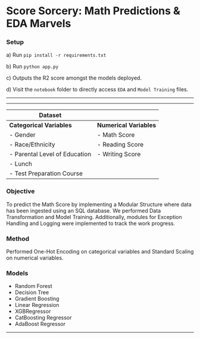 
# Score Sorcery: Math Predictions & EDA Marvels

### Setup
a) Run `pip install -r requirements.txt`

b) Run `python app.py`

c) Outputs the R2 score amongst the models deployed.

d) Visit the `notebook` folder to directly access `EDA` and `Model Training` files. 

---

---

| **Dataset**                 |                        |
|-----------------------------|------------------------|
| **Categorical Variables**   | **Numerical Variables**|
| - Gender                    | - Math Score           |
| - Race/Ethnicity            | - Reading Score        |
| - Parental Level of Education | - Writing Score      |
| - Lunch                     |                        |
| - Test Preparation Course   |                        |

### Objective
To predict the Math Score by implementing a Modular Structure where data has been ingested using an SQL database. We performed Data Transformation and Model Training. Additionally, modules for Exception Handling and Logging were implemented to track the work progress.

### Method
Performed One-Hot Encoding on categorical variables and Standard Scaling on numerical variables.

### Models
- Random Forest
- Decision Tree
- Gradient Boosting
- Linear Regression
- XGBRegressor
- CatBoosting Regressor
- AdaBoost Regressor

---
